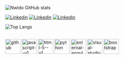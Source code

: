 ![Nwldo GitHub stats](https://github-readme-stats.vercel.app/api?username=Nwldo&show_icons=true&theme=merko)

[![Linkedin](https://img.shields.io/badge/LinkedIn-0077B5?style=for-the-badge&logo=linkedin&logoColor=white)](https://www.linkedin.com/in/regenildo-oliveira/)
[![Linkedin](https://img.shields.io/badge/Instagram-E4405F?style=for-the-badge&logo=instagram&logoColor=white)](https://www.instagram.com/nwldo/)
[![Linkedin](https://img.shields.io/badge/Gmail-D14836?style=for-the-badge&logo=gmail&logoColor=white)](https://mail.google.com/mail/u/0/?tab=rm&ogbl#inbox)

![Top Langs](https://github-readme-stats.vercel.app/api/top-langs/?username=Nwldo&hide_progress=true)
<div style=display: inline_block"><br/>
<img width="48" height="48" src="https://camo.githubusercontent.com/eb08c856fe88b87ca005a71fa9725b6afd8ba458eb3ffded8657108b824286e9/68747470733a2f2f696d672e69636f6e73382e636f6d2f33642d666c75656e63792f34382f6769746875622e706e67" alt="github" data-canonical-src="https://img.icons8.com/3d-fluency/48/github.png" style="max-width: 100%;">
<img width="48" height="48" src="https://camo.githubusercontent.com/46b23b98f0d136e91266b106cccfab7ad1c3d146672e69ad8997de841659ac55/68747470733a2f2f696d672e69636f6e73382e636f6d2f636f6c6f722f34382f6a6176617363726970742d2d76312e706e67" alt="javascript--v1" data-canonical-src="https://img.icons8.com/color/48/javascript--v1.png" style="max-width: 100%;">
<img width="48" height="48" src="https://camo.githubusercontent.com/d62eddb6d3a6d8322bb823070daecd6a693f38aaf6e82db5500d34ea6da53fa9/68747470733a2f2f696d672e69636f6e73382e636f6d2f636f6c6f722f34382f68746d6c2d352d2d76312e706e67" alt="html-5--v1" data-canonical-src="https://img.icons8.com/color/48/html-5--v1.png" style="max-width: 100%;">
<img width="48" height="48" src="https://camo.githubusercontent.com/1a6a6f7ce6109e21f0fa7fd54eb9d95f14e0315b9106b7247d5bce88a933fa21/68747470733a2f2f696d672e69636f6e73382e636f6d2f636f6c6f722f34382f707974686f6e2e706e67" alt="python" data-canonical-src="https://img.icons8.com/color/48/python.png" style="max-width: 100%;">
<img width="48" height="48" src="https://img.icons8.com/external-tal-revivo-color-tal-revivo/48/external-angular-a-typescript-based-open-source-web-application-framework-logo-color-tal-revivo.png" alt="external-angular-a-typescript-based-open-source-web-application-framework-logo-color-tal-revivo"/>
<img width="48" height="48" src="https://img.icons8.com/fluency/48/visual-studio-code-2019.png" alt="visual-studio-code-2019"/>
<img width="48" height="48" src="https://camo.githubusercontent.com/537f0c586f4c6d0549c05409db97bb8b4001f15c33cd86ec9d63bc147d3fae2b/68747470733a2f2f696d672e69636f6e73382e636f6d2f636f6c6f722d676c6173732f34382f626f6f7473747261702e706e67" alt="bootstrap" data-canonical-src="https://img.icons8.com/color-glass/48/bootstrap.png" style="max-width: 100%;">
</div>
